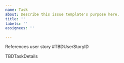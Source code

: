 ```yaml
---
name: Task
about: Describe this issue template's purpose here.
title: ''
labels: ''
assignees: ''

---
```


References user story #TBDUserStoryID

TBDTaskDetails
